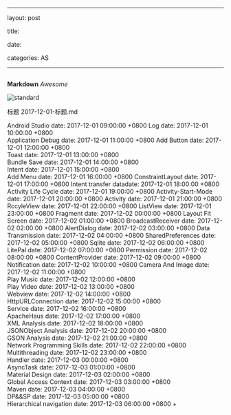
---  

layout: post  

title: 

date: 

categories: AS  

---  

## 


## 



**Markdown**
*Awesome*

![standard](https://cvbnt.github.io/cvbnt.github.io/assets/images/standard.png)

标题               2017-12-01-标题.md
 
Android Studio      date: 2017-12-01 09:00:00 +0800 
Log                 date: 2017-12-01 10:00:00 +0800   
Application Debug   date: 2017-12-01 11:00:00 +0800 
Add Button          date: 2017-12-01 12:00:00 +0800  
Toast               date: 2017-12-01 13:00:00 +0800  
Bundle Save         date: 2017-12-01 14:00:00 +0800  
Intent              date: 2017-12-01 15:00:00 +0800  
Add Menu            date: 2017-12-01 16:00:00 +0800 
ConstraintLayout    date: 2017-12-01 17:00:00 +0800 
Intent transfer datadate: 2017-12-01 18:00:00 +0800 
Activity Life Cycle date: 2017-12-01 19:00:00 +0800 
Activity-Start-Mode date: 2017-12-01 20:00:00 +0800 
Activity            date: 2017-12-01 21:00:00 +0800 
RccyleView          date: 2017-12-01 22:00:00 +0800 
ListView            date: 2017-12-01 23:00:00 +0800 
Fragment            date: 2017-12-02 00:00:00 +0800 
Layout Fit Screen   date: 2017-12-02 01:00:00 +0800 
BroadcastReceiver   date: 2017-12-02 02:00:00 +0800 
AlertDialog         date: 2017-12-02 03:00:00 +0800 
Data Transmission   date: 2017-12-02 04:00:00 +0800 
SharedPreferences   date: 2017-12-02 05:00:00 +0800 
Sqlite              date: 2017-12-02 06:00:00 +0800 
LitePal             date: 2017-12-02 07:00:00 +0800 
Permission          date: 2017-12-02 08:00:00 +0800 
ContentProvider     date: 2017-12-02 09:00:00 +0800 
Notification        date: 2017-12-02 10:00:00 +0800 
Camera And Image    date: 2017-12-02 11:00:00 +0800          
Play Music          date: 2017-12-02 12:00:00 +0800          
Play Video          date: 2017-12-02 13:00:00 +0800          
Webview             date: 2017-12-02 14:00:00 +0800          
HttpURLConnection   date: 2017-12-02 15:00:00 +0800          
Service             date: 2017-12-02 16:00:00 +0800          
ApacheHaus          date: 2017-12-02 17:00:00 +0800          
XML Analysis        date: 2017-12-02 18:00:00 +0800          
JSONObject Analysis date: 2017-12-02 20:00:00 +0800          
GSON Analysis       date: 2017-12-02 21:00:00 +0800          
Network Programming Skills date: 2017-12-02 22:00:00 +0800   
Multithreading      date: 2017-12-02 23:00:00 +0800          
Handler             date: 2017-12-03 00:00:00 +0800          
AsyncTask           date: 2017-12-03 01:00:00 +0800          
Material Design     date: 2017-12-03 02:00:00 +0800          
Global Access Context date: 2017-12-03 03:00:00 +0800        
Maven               date: 2017-12-03 04:00:00 +0800          
DP&&SP              date: 2017-12-03 05:00:00 +0800          
Hierarchical navigation date: 2017-12-03 06:00:00 +0800      +

